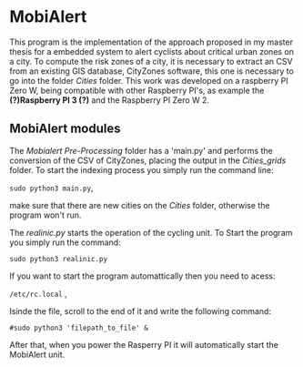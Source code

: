 # MobiAlert 

This program is the implementation of the approach proposed in my master thesis for a embedded system to alert cyclists about critical urban zones on a city.
To compute the risk zones of a city, it is necessary to extract an CSV from an existing GIS database, CityZones software, this one is necessary to go into the folder *Cities* folder. 
This work was developed on a raspberry PI Zero W, being compatible with other Raspberry PI's, as example the **(?)Raspberry PI 3 (?)** and the Raspberry PI Zero W 2.

## MobiAlert modules
The *Mobialert Pre-Processing* folder has a 'main.py' and performs the conversion of the CSV of CityZones, placing the output in the *Cities_grids* folder.
To start the indexing process you simply run the command line: 

`sudo python3 main.py`,

make sure that there are new cities on the *Cities* folder, otherwise the program won't run.

The *realinic.py* starts the operation of the cycling unit. To Start the program you simply run the command: 

`sudo python3 realinic.py`

If you want to start the program automattically then you need to acess: 

  `/etc/rc.local` ,
  
Isinde the file, scroll to the end of it and write the following command: 

`#sudo python3 'filepath_to_file' &` 

After that, when you power the Rasperry PI it will automatically start the MobiAlert unit.


